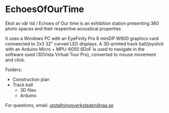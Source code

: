 # EchoesOfOurTime
Ekot av vår tid / Echoes of Our time is an exhibition station presenting 360 photo spaces and their respective acoustical properties

It uses a Windows PC with an EyeFinity Pro 6 miniDP W600 graphics card conneected to 2x3 32" curved LED displays.
A 3D-printed track ball/joystick with an Arduino Micro + MPU-6050 6DoF is used to navigate in the software used (3DVista Virtual Tour Pro), converted to mouse movement and click.

Folders:
- Construction plan
- Track ball
  - 3D files
  - Arduino


For questions, email: utstallningsverkstaden@raa.se
